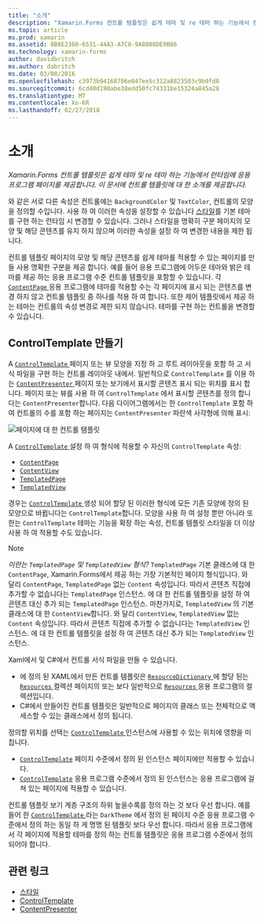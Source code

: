 ```yaml
---
title: "소개"
description: "Xamarin.Forms 컨트롤 템플릿은 쉽게 테마 및 re 테마 하는 기능에서 런타임에 응용 프로그램 페이지를 제공합니다. 이 문서에 컨트롤 템플릿에 대 한 소개를 제공합니다."
ms.topic: article
ms.prod: xamarin
ms.assetid: 8B8E2360-6531-44A3-A7C8-9A8808DE9B86
ms.technology: xamarin-forms
author: davidbritch
ms.author: dabritch
ms.date: 03/08/2016
ms.openlocfilehash: c3973b94168706e047ee5c312a8823503c9b0fd8
ms.sourcegitcommit: 6cd40d190abe38edd50fc74331be15324a845a28
ms.translationtype: MT
ms.contentlocale: ko-KR
ms.lasthandoff: 02/27/2018
---
```

# <a name="introduction"></a>소개

_Xamarin.Forms 컨트롤 템플릿은 쉽게 테마 및 re 테마 하는 기능에서 런타임에 응용 프로그램 페이지를 제공합니다. 이 문서에 컨트롤 템플릿에 대 한 소개를 제공합니다._

와 같은 서로 다른 속성은 컨트롤에는 `BackgroundColor` 및 `TextColor`, 컨트롤의 모양을 정의할 수입니다. 사용 하 여 이러한 속성을 설정할 수 있습니다 [스타일](~/xamarin-forms/user-interface/styles/index.md)를 기본 테마를 구현 하는 런타임 시 변경할 수 있습니다. 그러나 스타일을 명확히 구분 페이지의 모양 및 해당 콘텐츠를 유지 하지 않으며 이러한 속성을 설정 하 여 변경한 내용을 제한 됩니다.

컨트롤 템플릿 페이지의 모양 및 해당 콘텐츠를 쉽게 테마를 적용할 수 있는 페이지를 만들 사용 명확한 구분을 제공 합니다. 예를 들어 응용 프로그램에 어두운 테마와 밝은 테마를 제공 하는 응용 프로그램 수준 컨트롤 템플릿을 포함할 수 있습니다. 각 [ `ContentPage` ](https://developer.xamarin.com/api/type/Xamarin.Forms.ContentPage/) 응용 프로그램에 테마를 적용할 수는 각 페이지에 표시 되는 콘텐츠를 변경 하지 않고 컨트롤 템플릿 중 하나를 적용 하 여 합니다. 또한 제어 템플릿에서 제공 하는 테마는 컨트롤의 속성 변경로 제한 되지 않습니다. 테마를 구현 하는 컨트롤을 변경할 수 있습니다.

## <a name="creating-a-controltemplate"></a>ControlTemplate 만들기

A [ `ControlTemplate` ](https://developer.xamarin.com/api/type/Xamarin.Forms.ControlTemplate/) 페이지 또는 뷰 모양을 지정 하 고 루트 레이아웃을 포함 하 고 서식 파일을 구현 하는 컨트롤 레이아웃 내에서. 일반적으로 `ControlTemplate` 를 이용 하는 [ `ContentPresenter` ](https://developer.xamarin.com/api/type/Xamarin.Forms.ContentPresenter/) 페이지 또는 보기에서 표시할 콘텐츠 표시 되는 위치를 표시 합니다. 페이지 또는 뷰를 사용 하 여 `ControlTemplate` 에서 표시할 콘텐츠를 정의 합니다는 `ContentPresenter`합니다. 다음 다이어그램에서는 한 `ControlTemplate` 포함 하 여 컨트롤의 수를 포함 하는 페이지는 `ContentPresenter` 파란색 사각형에 의해 표시:

![](introduction-images/control-template.png "페이지에 대 한 컨트롤 템플릿")

A [ `ControlTemplate` ](https://developer.xamarin.com/api/type/Xamarin.Forms.ControlTemplate/) 설정 하 여 형식에 적용할 수 자신의 `ControlTemplate` 속성:

- [`ContentPage`](https://developer.xamarin.com/api/type/Xamarin.Forms.ContentPage/)
- [`ContentView`](https://developer.xamarin.com/api/type/Xamarin.Forms.ContentView/)
- [`TemplatedPage`](https://developer.xamarin.com/api/type/Xamarin.Forms.TemplatedPage/)
- [`TemplatedView`](https://developer.xamarin.com/api/type/Xamarin.Forms.TemplatedView/)

경우는 [ `ControlTemplate` ](https://developer.xamarin.com/api/type/Xamarin.Forms.ControlTemplate/) 생성 되어 할당 된 이러한 형식에 모든 기존 모양에 정의 된 모양으로 바뀝니다는 `ControlTemplate`합니다. 모양을 사용 하 여 설정 뿐만 아니라 또한는 `ControlTemplate` 테마는 기능을 확장 하는 속성, 컨트롤 템플릿 스타일을 더 이상 사용 하 여 적용할 수도 있습니다.

> [!NOTE]
>  *이란는 `TemplatedPage` 및 `TemplatedView` 형식?* `TemplatedPage` 기본 클래스에 대 한 `ContentPage`, Xamarin.Forms에서 제공 하는 가장 기본적인 페이지 형식입니다. 와 달리 `ContentPage`, `TemplatedPage` 없는 `Content` 속성입니다. 따라서 콘텐츠 직접에 추가할 수 없습니다는 `TemplatedPage` 인스턴스. 에 대 한 컨트롤 템플릿을 설정 하 여 콘텐츠 대신 추가 되는 `TemplatedPage` 인스턴스. 마찬가지로, `TemplatedView` 의 기본 클래스에 대 한 `ContentView`합니다. 와 달리 `ContentView`, `TemplatedView` 없는 `Content` 속성입니다. 따라서 콘텐츠 직접에 추가할 수 없습니다는 `TemplatedView` 인스턴스. 에 대 한 컨트롤 템플릿을 설정 하 여 콘텐츠 대신 추가 되는 `TemplatedView` 인스턴스.

Xaml에서 및 C#에서 컨트롤 서식 파일을 만들 수 있습니다.

- 에 정의 된 XAML에서 만든 컨트롤 템플릿은 [ `ResourceDictionary` ](https://developer.xamarin.com/api/type/Xamarin.Forms.ResourceDictionary/) 에 할당 된는 [ `Resources` ](https://developer.xamarin.com/api/property/Xamarin.Forms.VisualElement.Resources/) 컬렉션 페이지의 또는 보다 일반적으로 [ `Resources` ](https://developer.xamarin.com/api/property/Xamarin.Forms.Application.Resources/) 응용 프로그램의 컬렉션입니다.
- C#에서 만들어진 컨트롤 템플릿은 일반적으로 페이지의 클래스 또는 전체적으로 액세스할 수 있는 클래스에서 정의 됩니다.

정의할 위치를 선택는 [ `ControlTemplate` ](https://developer.xamarin.com/api/type/Xamarin.Forms.ControlTemplate/) 인스턴스에 사용할 수 있는 위치에 영향을 미칩니다.

- [`ControlTemplate`](https://developer.xamarin.com/api/type/Xamarin.Forms.ControlTemplate/) 페이지 수준에서 정의 된 인스턴스 페이지에만 적용할 수 있습니다.
- [`ControlTemplate`](https://developer.xamarin.com/api/type/Xamarin.Forms.ControlTemplate/) 응용 프로그램 수준에서 정의 된 인스턴스는 응용 프로그램에 걸쳐 있는 페이지에 적용할 수 있습니다.

컨트롤 템플릿 보기 계층 구조의 하위 높을수록를 정의 하는 것 보다 우선 합니다. 예를 들어 한 [ `ControlTemplate` ](https://developer.xamarin.com/api/type/Xamarin.Forms.ControlTemplate/) 라는 `DarkTheme` 에서 정의 된 페이지 수준 응용 프로그램 수준에서 정의 하는 동일 하 게 명명 된 템플릿 보다 우선 합니다. 따라서 응용 프로그램에서 각 페이지에 적용할 테마를 정의 하는 컨트롤 템플릿은 응용 프로그램 수준에서 정의 되어야 합니다.


## <a name="related-links"></a>관련 링크

- [스타일](~/xamarin-forms/user-interface/styles/index.md)
- [ControlTemplate](https://developer.xamarin.com/api/type/Xamarin.Forms.ControlTemplate/)
- [ContentPresenter](https://developer.xamarin.com/api/type/Xamarin.Forms.ContentPresenter/)
